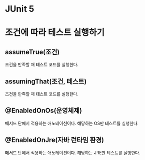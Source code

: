 # JUnit 5

# 조건에 따라 테스트 실행하기

## assumeTrue(조건)

조건을 만족할 때 테스트 코드를 실행한다.

## assumingThat(조건, 테스트)

조건을 만족할 때 테스트 코드를 실행한다.

## @EnabledOnOs(운영체제)

메서드 단에서 적용하는 애노테이션이다. 해당하는 OS만 테스트를 실행한다.

## @EnabledOnJre(자바 런타임 환경)

메서드 단에서 적용하는 애노테이션이다. 해당하는 JRE만 테스트를 실행한다.